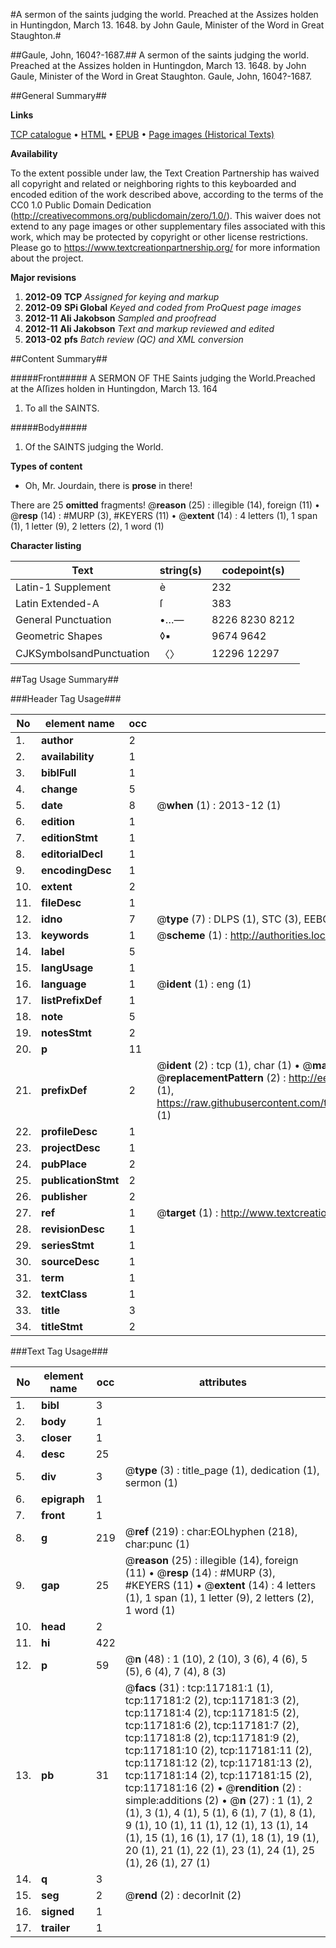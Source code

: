 #A sermon of the saints judging the world. Preached at the Assizes holden in Huntingdon, March 13. 1648. by John Gaule, Minister of the Word in Great Staughton.#

##Gaule, John, 1604?-1687.##
A sermon of the saints judging the world. Preached at the Assizes holden in Huntingdon, March 13. 1648. by John Gaule, Minister of the Word in Great Staughton.
Gaule, John, 1604?-1687.

##General Summary##

**Links**

[TCP catalogue](http://www.ota.ox.ac.uk/tcp/)  • 
[HTML](http://tei.it.ox.ac.uk/tcp/Texts-HTML/free/A85/A85868.html)  • 
[EPUB](http://tei.it.ox.ac.uk/tcp/Texts-EPUB/free/A85/A85868.epub) • 
[Page images (Historical Texts)](https://historicaltexts.jisc.ac.uk/eebo-99864948e)

**Availability**

To the extent possible under law, the Text Creation Partnership has waived all copyright and related or neighboring rights to this keyboarded and encoded edition of the work described above, according to the terms of the CC0 1.0 Public Domain Dedication (http://creativecommons.org/publicdomain/zero/1.0/). This waiver does not extend to any page images or other supplementary files associated with this work, which may be protected by copyright or other license restrictions. Please go to https://www.textcreationpartnership.org/ for more information about the project.

**Major revisions**

1. __2012-09__ __TCP__ *Assigned for keying and markup*
1. __2012-09__ __SPi Global__ *Keyed and coded from ProQuest page images*
1. __2012-11__ __Ali Jakobson__ *Sampled and proofread*
1. __2012-11__ __Ali Jakobson__ *Text and markup reviewed and edited*
1. __2013-02__ __pfs__ *Batch review (QC) and XML conversion*

##Content Summary##

#####Front#####
A SERMON OF THE Saints judging the World.Preached at the Aſſizes holden in Huntingdon, March 13. 164
1. To all the SAINTS.

#####Body#####

1. Of the SAINTS judging the World.

**Types of content**

  * Oh, Mr. Jourdain, there is **prose** in there!

There are 25 **omitted** fragments! 
 @__reason__ (25) : illegible (14), foreign (11)  •  @__resp__ (14) : #MURP (3), #KEYERS (11)  •  @__extent__ (14) : 4 letters (1), 1 span (1), 1 letter (9), 2 letters (2), 1 word (1)

**Character listing**


|Text|string(s)|codepoint(s)|
|---|---|---|
|Latin-1 Supplement|è|232|
|Latin Extended-A|ſ|383|
|General Punctuation|•…—|8226 8230 8212|
|Geometric Shapes|◊▪|9674 9642|
|CJKSymbolsandPunctuation|〈〉|12296 12297|

##Tag Usage Summary##

###Header Tag Usage###

|No|element name|occ|attributes|
|---|---|---|---|
|1.|__author__|2||
|2.|__availability__|1||
|3.|__biblFull__|1||
|4.|__change__|5||
|5.|__date__|8| @__when__ (1) : 2013-12 (1)|
|6.|__edition__|1||
|7.|__editionStmt__|1||
|8.|__editorialDecl__|1||
|9.|__encodingDesc__|1||
|10.|__extent__|2||
|11.|__fileDesc__|1||
|12.|__idno__|7| @__type__ (7) : DLPS (1), STC (3), EEBO-CITATION (1), PROQUEST (1), VID (1)|
|13.|__keywords__|1| @__scheme__ (1) : http://authorities.loc.gov/ (1)|
|14.|__label__|5||
|15.|__langUsage__|1||
|16.|__language__|1| @__ident__ (1) : eng (1)|
|17.|__listPrefixDef__|1||
|18.|__note__|5||
|19.|__notesStmt__|2||
|20.|__p__|11||
|21.|__prefixDef__|2| @__ident__ (2) : tcp (1), char (1)  •  @__matchPattern__ (2) : ([0-9\-]+):([0-9IVX]+) (1), (.+) (1)  •  @__replacementPattern__ (2) : http://eebo.chadwyck.com/downloadtiff?vid=$1&page=$2 (1), https://raw.githubusercontent.com/textcreationpartnership/Texts/master/tcpchars.xml#$1 (1)|
|22.|__profileDesc__|1||
|23.|__projectDesc__|1||
|24.|__pubPlace__|2||
|25.|__publicationStmt__|2||
|26.|__publisher__|2||
|27.|__ref__|1| @__target__ (1) : http://www.textcreationpartnership.org/docs/. (1)|
|28.|__revisionDesc__|1||
|29.|__seriesStmt__|1||
|30.|__sourceDesc__|1||
|31.|__term__|1||
|32.|__textClass__|1||
|33.|__title__|3||
|34.|__titleStmt__|2||


###Text Tag Usage###

|No|element name|occ|attributes|
|---|---|---|---|
|1.|__bibl__|3||
|2.|__body__|1||
|3.|__closer__|1||
|4.|__desc__|25||
|5.|__div__|3| @__type__ (3) : title_page (1), dedication (1), sermon (1)|
|6.|__epigraph__|1||
|7.|__front__|1||
|8.|__g__|219| @__ref__ (219) : char:EOLhyphen (218), char:punc (1)|
|9.|__gap__|25| @__reason__ (25) : illegible (14), foreign (11)  •  @__resp__ (14) : #MURP (3), #KEYERS (11)  •  @__extent__ (14) : 4 letters (1), 1 span (1), 1 letter (9), 2 letters (2), 1 word (1)|
|10.|__head__|2||
|11.|__hi__|422||
|12.|__p__|59| @__n__ (48) : 1 (10), 2 (10), 3 (6), 4 (6), 5 (5), 6 (4), 7 (4), 8 (3)|
|13.|__pb__|31| @__facs__ (31) : tcp:117181:1 (1), tcp:117181:2 (2), tcp:117181:3 (2), tcp:117181:4 (2), tcp:117181:5 (2), tcp:117181:6 (2), tcp:117181:7 (2), tcp:117181:8 (2), tcp:117181:9 (2), tcp:117181:10 (2), tcp:117181:11 (2), tcp:117181:12 (2), tcp:117181:13 (2), tcp:117181:14 (2), tcp:117181:15 (2), tcp:117181:16 (2)  •  @__rendition__ (2) : simple:additions (2)  •  @__n__ (27) : 1 (1), 2 (1), 3 (1), 4 (1), 5 (1), 6 (1), 7 (1), 8 (1), 9 (1), 10 (1), 11 (1), 12 (1), 13 (1), 14 (1), 15 (1), 16 (1), 17 (1), 18 (1), 19 (1), 20 (1), 21 (1), 22 (1), 23 (1), 24 (1), 25 (1), 26 (1), 27 (1)|
|14.|__q__|3||
|15.|__seg__|2| @__rend__ (2) : decorInit (2)|
|16.|__signed__|1||
|17.|__trailer__|1||
